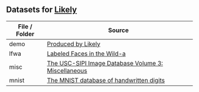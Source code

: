 Datasets for [Likely](www.liblikely.org)
----------------------------------------

| File / Folder | Source |
|---------------|--------|
| demo          | [Produced by Likely](http://www.liblikely.org/?show=demos) |
| lfwa          | [Labeled Faces in the Wild-a](http://www.openu.ac.il/home/hassner/data/lfwa/) |
| misc          | [The USC-SIPI Image Database Volume 3: Miscellaneous](http://sipi.usc.edu/database/database.php?volume=misc) |
| mnist         | [The MNIST database of handwritten digits](http://yann.lecun.com/exdb/mnist/) |
